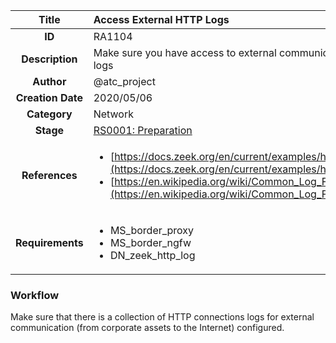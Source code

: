 | Title                       | Access External HTTP Logs         |
|:---------------------------:|:--------------------|
| **ID**                      | RA1104            |
| **Description**             | Make sure you have access to external communication HTTP logs   |
| **Author**                  | @atc_project        |
| **Creation Date**           | 2020/05/06 |
| **Category**                | Network      |
| **Stage**                   |[RS0001: Preparation](../Response_Stages/RS0001.md)| 
| **References** |<ul><li>[https://docs.zeek.org/en/current/examples/httpmonitor/](https://docs.zeek.org/en/current/examples/httpmonitor/)</li><li>[https://en.wikipedia.org/wiki/Common_Log_Format](https://en.wikipedia.org/wiki/Common_Log_Format)</li></ul>|
| **Requirements** |<ul><li>MS_border_proxy</li><li>MS_border_ngfw</li><li>DN_zeek_http_log</li></ul>|

### Workflow

Make sure that there is a collection of HTTP connections logs for external communication (from corporate assets to the Internet) configured.  
